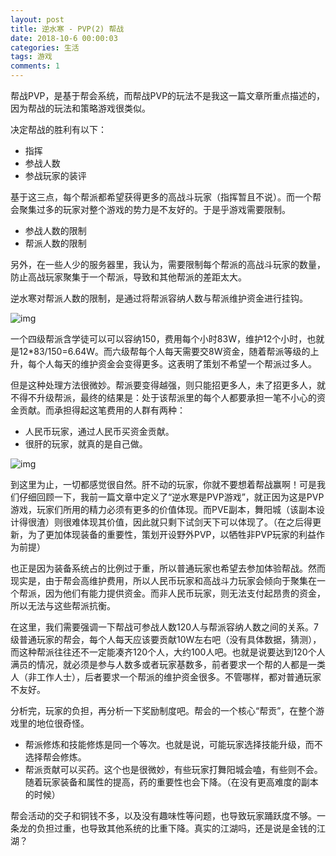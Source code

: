 ```yaml
---
layout: post
title: 逆水寒 - PVP(2) 帮战
date: 2018-10-6 00:00:03
categories: 生活
tags: 游戏
comments: 1
---
```




帮战PVP，是基于帮会系统，而帮战PVP的玩法不是我这一篇文章所重点描述的，因为帮战的玩法和策略游戏很类似。

决定帮战的胜利有以下：

- 指挥
- 参战人数
- 参战玩家的装评

基于这三点，每个帮派都希望获得更多的高战斗玩家（指挥暂且不说）。而一个帮会聚集过多的玩家对整个游戏的势力是不友好的。于是乎游戏需要限制。

- 参战人数的限制
- 帮派人数的限制

另外，在一些人少的服务器里，我认为，需要限制每个帮派的高战斗玩家的数量，防止高战玩家聚集于一个帮派，导致和其他帮派的差距太大。

逆水寒对帮派人数的限制，是通过将帮派容纳人数与帮派维护资金进行挂钩。

![img](https://pic4.zhimg.com/80/v2-b623a5e7a04e0952307ff19697d701f8_hd.jpg)

一个四级帮派含学徒可以可以容纳150，费用每个小时83W，维护12个小时，也就是12*83/150=6.64W。而六级帮每个人每天需要交8W资金，随着帮派等级的上升，每个人每天的维护资金会变得更多。这表明了策划不希望一个帮派过多人。



但是这种处理方法很微妙。帮派要变得越强，则只能招更多人，未了招更多人，就不得不升级帮派，最终的结果是：处于该帮派里的每个人都要承担一笔不小心的资金贡献。而承担得起这笔费用的人群有两种：

- 人民币玩家，通过人民币买资金贡献。
- 很肝的玩家，就真的是自己做。

![img](https://pic3.zhimg.com/80/v2-440e31584cfdfb325a01621850ad333a_hd.jpg)



到这里为止，一切都感觉很自然。肝不动的玩家，你就不要想着帮战赢啊！可是我们仔细回顾一下，我前一篇文章中定义了“逆水寒是PVP游戏”，就正因为这是PVP游戏，玩家们所用的精力必须有更多的价值体现。而PVE副本，舞阳城（该副本设计得很渣）则很难体现其价值，因此就只剩下试剑天下可以体现了。（在之后得更新，为了更加体现装备的重要性，策划开设野外PVP，以牺牲非PVP玩家的利益作为前提）

也正是因为装备系统占的比例过于重，所以普通玩家也希望去参加体验帮战。然而现实是，由于帮会高维护费用，所以人民币玩家和高战斗力玩家会倾向于聚集在一个帮派，因为他们有能力提供资金。而非人民币玩家，则无法支付起昂贵的资金，所以无法与这些帮派抗衡。

在这里，我们需要强调一下帮战可参战人数120人与帮派容纳人数之间的关系。7级普通玩家的帮会，每个人每天应该要贡献10W左右吧（没有具体数据，猜测），而这种帮派往往还不一定能凑齐120个人，大约100人吧。也就是说要达到120个人满员的情况，就必须是参与人数多或者玩家基数多，前者要求一个帮的人都是一类人（非工作人士），后者要求一个帮派的维护资金很多。不管哪样，都对普通玩家不友好。



分析完，玩家的负担，再分析一下奖励制度吧。帮会的一个核心“帮贡”，在整个游戏里的地位很奇怪。

- 帮派修炼和技能修炼是同一个等次。也就是说，可能玩家选择技能升级，而不选择帮会修炼。
- 帮派贡献可以买药。这个也是很微妙，有些玩家打舞阳城会嗑，有些则不会。随着玩家装备和属性的提高，药的重要性也会下降。（在没有更高难度的副本的时候）

帮会活动的交子和铜钱不多，以及没有趣味性等问题，也导致玩家踊跃度不够。一条龙的负担过重，也导致其他系统的比重下降。真实的江湖吗，还是说是金钱的江湖？